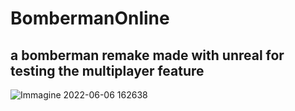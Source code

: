 # BombermanOnline
 
## a bomberman remake made with unreal for testing the multiplayer feature
![Immagine 2022-06-06 162638](https://user-images.githubusercontent.com/57159071/172181091-3cec056d-82f5-4a69-a49c-1a53bf803740.png)
